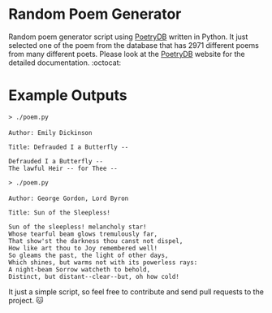 # Random Poem Generator 
Random poem generator script using [PoetryDB](https://github.com/thundercomb/poetrydb) written in Python. It just selected one of the poem from the database that has 2971 different poems from many different poets. Please look at the [PoetryDB](http://poetrydb.org) website for the detailed documentation. :octocat:

# Example Outputs
`> ./poem.py`<br /><br />
`Author: Emily Dickinson`<br />

`Title: Defrauded I a Butterfly --`<br />

`Defrauded I a Butterfly --` <br />
`The lawful Heir -- for Thee --`<br />

`> ./poem.py`<br /><br />
`Author: George Gordon, Lord Byron`<br />

`Title: Sun of the Sleepless!`<br />

`Sun of the sleepless! melancholy star!`<br />
`Whose tearful beam glows tremulously far,`<br /> 
`That show'st the darkness thou canst not dispel,`<br />
`How like art thou to Joy remembered well!`<br /> 
`So gleams the past, the light of other days,`<br /> 
`Which shines, but warms not with its powerless rays:`<br /> 
`A night-beam Sorrow watcheth to behold,`<br /> 
`Distinct, but distant--clear--but, oh how cold!`<br />

It just a simple script, so feel free to contribute and send pull requests to the project. :cat:
